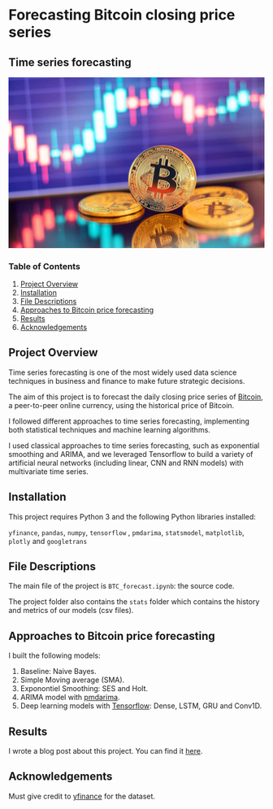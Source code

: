 # Forecasting Bitcoin closing price series

## Time series forecasting

<div align="center">
  <img src="https://github.com/AlaGrine/Forecasting_Bitcoin_Price_Series/blob/main/stats/BTC_logo2.jpg" >
</div>

### Table of Contents

1. [Project Overview](#overview)
2. [Installation](#installation)
3. [File Descriptions](#file_descriptions)
4. [Approaches to Bitcoin price forecasting](#modelling)
5. [Results](#results)
6. [Acknowledgements](#Acknowledgements)

## Project Overview <a name="overview"></a>

Time series forecasting is one of the most widely used data science techniques in business and finance to make future strategic decisions.

The aim of this project is to forecast the daily closing price series of [Bitcoin](https://coinmarketcap.com/currencies/bitcoin/), a peer-to-peer online currency, using the historical price of Bitcoin.

I followed different approaches to time series forecasting, implementing both statistical techniques and machine learning algorithms.

I used classical approaches to time series forecasting, such as exponential smoothing and ARIMA, and we leveraged Tensorflow to build a variety of artificial neural networks (including linear, CNN and RNN models) with multivariate time series.

## Installation <a name="installation"></a>

This project requires Python 3 and the following Python libraries installed:

`yfinance`, `pandas`, `numpy`, `tensorflow` , `pmdarima`, `statsmodel`, `matplotlib`, `plotly` and `googletrans`

## File Descriptions <a name="file_descriptions"></a>

The main file of the project is `BTC_forecast.ipynb`: the source code.

The project folder also contains the `stats` folder which contains the history and metrics of our models (csv files).

## Approaches to Bitcoin price forecasting <a name="models"></a>

I built the following models:

1. Baseline: Naive Bayes.
2. Simple Moving average (SMA).
3. Exponontiel Smoothing: SES and Holt.
4. ARIMA model with [pmdarima](http://alkaline-ml.com/pmdarima/).
5. Deep learning models with [Tensorflow](https://www.tensorflow.org/): Dense, LSTM, GRU and Conv1D.

## Results<a name="results"></a>

I wrote a blog post about this project. You can find it [here](https://alagrine.github.io/post/p6-bitcoin_price_forecast/).

## Acknowledgements <a name="Acknowledgements"></a>

Must give credit to [yfinance](https://pypi.org/project/yfinance/) for the dataset.
